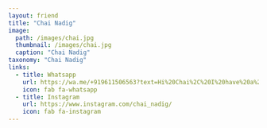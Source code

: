 ```yaml
---
layout: friend
title: "Chai Nadig"
image:
  path: /images/chai.jpg
  thumbnail: /images/chai.jpg
  caption: "Chai Nadig"
taxonomy: "Chai Nadig"
links:
  - title: Whatsapp
    url: https://wa.me/+919611506563?text=Hi%20Chai%2C%20I%20have%20a%20quick%20question%20about%20your%20recipes
    icon: fab fa-whatsapp
  - title: Instagram
    url: https://www.instagram.com/chai_nadig/
    icon: fab fa-instagram
---
```

